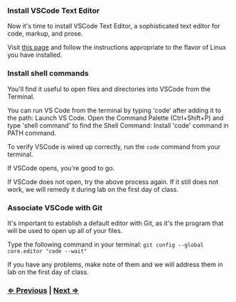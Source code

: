 ### Install VSCode Text Editor

Now it's time to install VSCode Text Editor, a sophisticated text editor for code, markup, and prose.

Visit [this page](https://code.visualstudio.com/docs/setup/linux) and follow the instructions appropriate to the flavor of Linux you have installed.

### Install shell commands

You'll find it useful to open files and directories into VSCode from the Terminal.

You can run VS Code from the terminal by typing 'code' after adding it to the path: Launch VS Code. Open the Command Palette (Ctrl+Shift+P) and type 'shell command' to find the Shell Command: Install 'code' command in PATH command.

To verify VSCode is wired up correctly, run the `code` command from your terminal.

If VSCode opens, you're good to go.

If VSCode does not open, try the above process again. If it still does not work, we will remedy it during lab on the first day of class. 

### Associate VSCode with Git

It's important to establish a default editor with Git, as it's the program that will be used to open up all of your files.

Type the following command in your terminal:
`git config --global core.editor "code --wait"`

If you have any problems, make note of them and we will address them in lab on the first day of class.

### [⇐ Previous](2_homebrew.md) | [Next ⇒](4_git.md)
